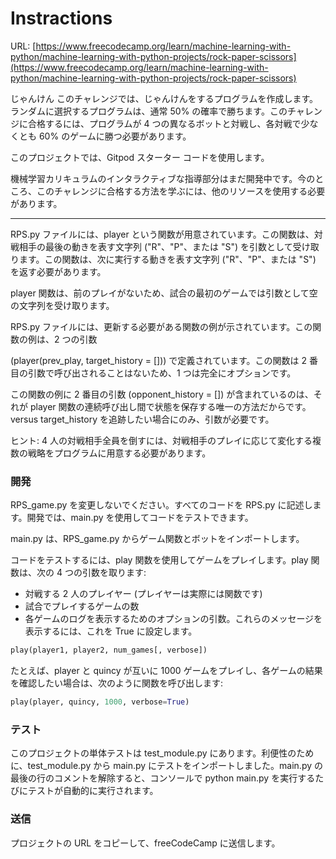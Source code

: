 # Instractions  
URL: [https://www.freecodecamp.org/learn/machine-learning-with-python/machine-learning-with-python-projects/rock-paper-scissors](https://www.freecodecamp.org/learn/machine-learning-with-python/machine-learning-with-python-projects/rock-paper-scissors)  

じゃんけん
このチャレンジでは、じゃんけんをするプログラムを作成します。ランダムに選択するプログラムは、通常 50% の確率で勝ちます。このチャレンジに合格するには、プログラムが 4 つの異なるボットと対戦し、各対戦で少なくとも 60% のゲームに勝つ必要があります。

このプロジェクトでは、Gitpod スターター コードを使用します。

機械学習カリキュラムのインタラクティブな指導部分はまだ開発中です。今のところ、このチャレンジに合格する方法を学ぶには、他のリソースを使用する必要があります。

---

RPS.py ファイルには、player という関数が用意されています。この関数は、対戦相手の最後の動きを表す文字列 ("R"、"P"、または "S") を引数として受け取ります。この関数は、次に実行する動きを表す文字列 ("R"、"P"、または "S") を返す必要があります。

player 関数は、前のプレイがないため、試合の最初のゲームでは引数として空の文字列を受け取ります。

RPS.py ファイルには、更新する必要がある関数の例が示されています。この関数の例は、2 つの引数 

(player(prev_play, target_history = [])) で定義されています。この関数は 2 番目の引数で呼び出されることはないため、1 つは完全にオプションです。

この関数の例に 2 番目の引数 (opponent_history = []) が含まれているのは、それが player 関数の連続呼び出し間で状態を保存する唯一の方法だからです。 versus target_history を追跡したい場合にのみ、引数が必要です。

ヒント: 4 人の対戦相手全員を倒すには、対戦相手のプレイに応じて変化する複数の戦略をプログラムに用意する必要があります。

### 開発

RPS_game.py を変更しないでください。すべてのコードを RPS.py に記述します。開発では、main.py を使用してコードをテストできます。

main.py は、RPS_game.py からゲーム関数とボットをインポートします。

コードをテストするには、play 関数を使用してゲームをプレイします。play 関数は、次の 4 つの引数を取ります:

- 対戦する 2 人のプレイヤー (プレイヤーは実際には関数です)
- 試合でプレイするゲームの数
- 各ゲームのログを表示するためのオプションの引数。これらのメッセージを表示するには、これを True に設定します。

```python
play(player1, player2, num_games[, verbose])
```

たとえば、player と quincy が互いに 1000 ゲームをプレイし、各ゲームの結果を確認したい場合は、次のように関数を呼び出します:

```python
play(player, quincy, 1000, verbose=True)
```

### テスト

このプロジェクトの単体テストは test_module.py にあります。利便性のために、test_module.py から main.py にテストをインポートしました。main.py の最後の行のコメントを解除すると、コンソールで python main.py を実行するたびにテストが自動的に実行されます。

### 送信

プロジェクトの URL をコピーして、freeCodeCamp に送信します。
